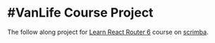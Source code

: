 # \#VanLife Course Project

The follow along project for [Learn React Router 6](https://scrimba.com/learn/reactrouter6) course on
[scrimba](https://scrimba.com/).
